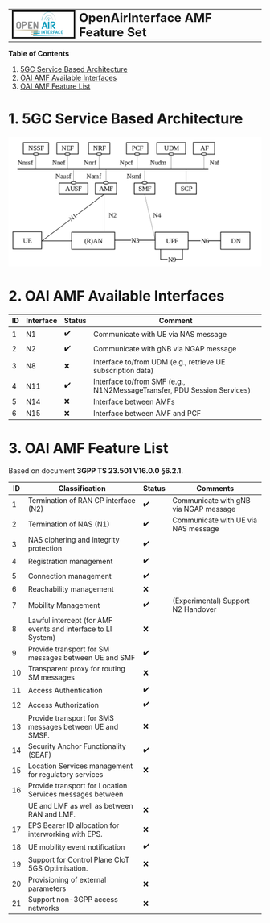 <table style="border-collapse: collapse; border: none;">
  <tr style="border-collapse: collapse; border: none;">
    <td style="border-collapse: collapse; border: none;">
      <a href="http://www.openairinterface.org/">
         <img src="./images/oai_final_logo.png" alt="" border=3 height=50 width=150>
         </img>
      </a>
    </td>
    <td style="border-collapse: collapse; border: none; vertical-align: center;">
      <b><font size = "5">OpenAirInterface AMF Feature Set</font></b>
    </td>
  </tr>
</table>

**Table of Contents**

1. [5GC Service Based Architecture](#1-5gc-service-based-architecture)
2. [OAI AMF Available Interfaces](#2-oai-smf-available-interfaces)
3. [OAI AMF Feature List](#3-oai-smf-feature-list)

# 1. 5GC Service Based Architecture #

![5GC SBA](./images/5gc_sba.png)

# 2. OAI AMF Available Interfaces #

| **ID** | **Interface** | **Status**         | **Comment**                                                               |
| ------ | ------------- | ------------------ | --------------------------------------------------------------------------|
| 1      | N1            | :heavy_check_mark: | Communicate with UE via NAS message                                       |
| 2      | N2            | :heavy_check_mark: | Communicate with gNB via NGAP message                                     |
| 3      | N8            | :x:                | Interface to/from UDM (e.g., retrieve UE subscription data)               |
| 4      | N11           | :heavy_check_mark: | Interface to/from SMF (e.g., N1N2MessageTransfer, PDU Session Services)   |
| 5      | N14           | :x:                | Interface between AMFs                                                    |
| 6      | N15           | :x:                | Interface between AMF and PCF                                             |

# 3. OAI AMF Feature List #

Based on document **3GPP TS 23.501 V16.0.0 §6.2.1**.

| **ID** | **Classification**                                                  | **Status**         | **Comments**                                |
| ------ | ------------------------------------------------------------------- | ------------------ | ------------------------------------------- |
| 1      | Termination of RAN CP interface (N2)                                | :heavy_check_mark: | Communicate with gNB via NGAP message       |
| 2      | Termination of NAS (N1)                                             | :heavy_check_mark: | Communicate with UE via NAS message         |
| 3      | NAS ciphering and integrity protection                              | :heavy_check_mark: |                                             |
| 4      | Registration management                                             | :heavy_check_mark: |                                             |
| 5      | Connection management                                               | :heavy_check_mark: |                                             |
| 6      | Reachability management                                             | :x:                |                                             |
| 7      | Mobility Management                                                 | :heavy_check_mark: | (Experimental) Support N2 Handover          |
| 8      | Lawful intercept (for AMF events and interface to LI System)        | :x:                |                                             |
| 9      | Provide transport for SM messages between UE and SMF                | :heavy_check_mark: |                                             |
| 10     | Transparent proxy for routing SM messages                           | :x:                |                                             |
| 11     | Access Authentication                                               | :heavy_check_mark: |                                             |
| 12     | Access Authorization                                                | :heavy_check_mark: |                                             |
| 13     | Provide transport for SMS messages between UE and SMSF.             | :x:                |                                             |
| 14     | Security Anchor Functionality (SEAF)                                | :heavy_check_mark: |                                             |
| 15     | Location Services management for regulatory services                | :x:                |                                             |
| 16     | Provide transport for Location Services messages between            |                    |                                             |
|        | UE and LMF as well as between RAN and LMF.                          | :x:                |                                             |
| 17     | EPS Bearer ID allocation for interworking with EPS.                 | :x:                |                                             |
| 18     | UE mobility event notification                                      | :heavy_check_mark: |                                             |
| 19     | Support for Control Plane CIoT 5GS Optimisation.                    | :x:                |                                             |
| 20     | Provisioning of external parameters                                 | :x:                |                                             |
| 21     | Support non-3GPP access networks                                    | :x:                |                                             |

